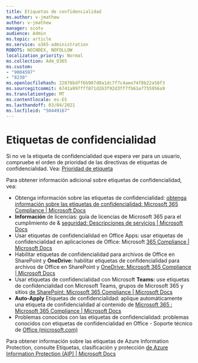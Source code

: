 ```yaml
---
title: Etiquetas de confidencialidad
ms.author: v-jmathew
author: v-jmathew
manager: scotv
audience: Admin
ms.topic: article
ms.service: o365-administration
ROBOTS: NOINDEX, NOFOLLOW
localization_priority: Normal
ms.collection: Adm_O365
ms.custom:
- "9004597"
- "8230"
ms.openlocfilehash: 22878bdff6b987d0a1dc7f7c4aee74f8b22a58f3
ms.sourcegitcommit: 6741a997fff871d263f92d3ff7fb61e7755956a9
ms.translationtype: MT
ms.contentlocale: es-ES
ms.lasthandoff: 03/04/2021
ms.locfileid: "50449167"
---
```

# <a name="sensitivity-labels"></a>Etiquetas de confidencialidad

Si no ve la etiqueta de confidencialidad que espera ver para un usuario, compruebe el orden de prioridad de las directivas de etiquetas de confidencialidad. Vea: [Prioridad de etiqueta](https://docs.microsoft.com/microsoft-365/compliance/sensitivity-labels)

Para obtener información adicional sobre etiquetas de confidencialidad, vea:

- Obtenga información sobre las etiquetas de confidencialidad: [obtenga información sobre las etiquetas de confidencialidad: Microsoft 365 Compliance | Microsoft Docs](https://docs.microsoft.com/microsoft-365/compliance/sensitivity-labels)
- **Información** de licencias: guía de licencias de Microsoft 365 para el cumplimiento de & [seguridad: Descripciones de servicios | Microsoft Docs](https://docs.microsoft.com/office365/servicedescriptions/microsoft-365-service-descriptions/microsoft-365-tenantlevel-services-licensing-guidance/microsoft-365-security-compliance-licensing-guidance#information-protection)
- Usar etiquetas de confidencialidad en Office Apps: usar etiquetas de confidencialidad en aplicaciones de Office: Microsoft [365 Compliance | Microsoft Docs](https://docs.microsoft.com/microsoft-365/compliance/sensitivity-labels-office-apps)
- Habilitar etiquetas de confidencialidad para archivos de Office en SharePoint y **OneDrive:** habilitar etiquetas de confidencialidad para archivos de Office en SharePoint y [OneDrive: Microsoft 365 Compliance | Microsoft Docs](https://docs.microsoft.com/microsoft-365/compliance/sensitivity-labels-sharepoint-onedrive-files)
- Usar etiquetas de confidencialidad con Microsoft **Teams:** use etiquetas de confidencialidad con Microsoft Teams, grupos de Microsoft 365 y sitios [de SharePoint: Microsoft 365 Compliance | Microsoft Docs](https://docs.microsoft.com/microsoft-365/compliance/sensitivity-labels-teams-groups-sites)
- **Auto-Apply** Etiquetas de confidencialidad: aplique automáticamente una etiqueta de confidencialidad al contenido de [Microsoft 365 : Microsoft 365 Compliance | Microsoft Docs](https://docs.microsoft.com/microsoft-365/compliance/apply-sensitivity-label-automatically)
- Problemas conocidos con las etiquetas de confidencialidad: problemas conocidos con etiquetas de confidencialidad en Office - Soporte técnico de [Office (microsoft.com)](https://support.microsoft.com/office/known-issues-with-sensitivity-labels-in-office-b169d687-2bbd-4e21-a440-7da1b2743edc)

Para obtener información sobre las etiquetas de Azure Information Protection, consulte Etiquetas, clasificación y protección [de Azure Information Protection (AIP) | Microsoft Docs](https://docs.microsoft.com/azure/information-protection/aip-classification-and-protection)

